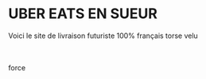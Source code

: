 <h1>UBER EATS EN SUEUR</h1>

Voici le site de livraison futuriste 100% français torse velu

<br/> <br/>force
